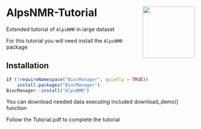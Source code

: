 # AlpsNMR-Tutorial <img src='man/figures/AlpsNMRlogo.png' align="right" height="139" />

Extended tutorial of `AlpsNMR` in large dataset

For this tutorial you will need install the `AlpsNMR` package

## Installation
```r
if (!requireNamespace("BiocManager", quietly = TRUE))
    install.packages("BiocManager")
BiocManager::install("AlpsNMR")
```

You can download needed data executing included download_demo() function

Follow the Tutorial.pdf to complete the tutorial
